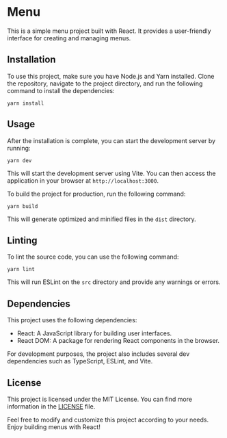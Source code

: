 # Menu

This is a simple menu project built with React. It provides a user-friendly interface for creating and managing menus. 

## Installation

To use this project, make sure you have Node.js and Yarn installed. Clone the repository, navigate to the project directory, and run the following command to install the dependencies:

```
yarn install
```

## Usage

After the installation is complete, you can start the development server by running:

```
yarn dev
```

This will start the development server using Vite. You can then access the application in your browser at `http://localhost:3000`.

To build the project for production, run the following command:

```
yarn build
```

This will generate optimized and minified files in the `dist` directory.

## Linting

To lint the source code, you can use the following command:

```
yarn lint
```

This will run ESLint on the `src` directory and provide any warnings or errors.

## Dependencies

This project uses the following dependencies:

- React: A JavaScript library for building user interfaces.
- React DOM: A package for rendering React components in the browser.

For development purposes, the project also includes several dev dependencies such as TypeScript, ESLint, and Vite.

## License

This project is licensed under the MIT License. You can find more information in the [LICENSE](LICENSE) file.

Feel free to modify and customize this project according to your needs. Enjoy building menus with React!
